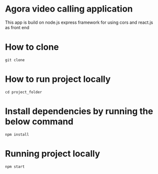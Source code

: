 # Agora video calling application

This app is build on node.js express framework for using cors and react.js as front end

# How to clone 
`git clone `

# How to run project locally

`cd project_folder`

# Install dependencies by running the below command

`npm install`

# Running project locally

`npm start`
